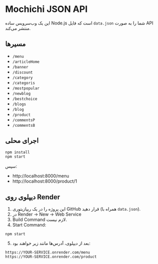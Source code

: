 # Mochichi JSON API

این یک وب‌سرویس ساده Node.js است که فایل `data.json` شما را به صورت API منتشر می‌کند.

## مسیرها
- `/menu`
- `/articleHome`
- `/banner`
- `/discount`
- `/category`
- `/categoris`
- `/mostpopular`
- `/newblog`
- `/bestchoice`
- `/blogs`
- `/blog`
- `/product`
- `/commentsP`
- `/commentsB`

## اجرای محلی
```bash
npm install
npm start
```
سپس:
- http://localhost:8000/menu
- http://localhost:8000/product/1

## دیپلوی روی Render
1. این پروژه را در یک ریپازیتوری GitHub قرار دهید (همراه با `data.json`).
2. در Render → New → Web Service
3. Build Command لازم نیست.
4. Start Command:
```
npm start
```
5. بعد از دیپلوی، آدرس‌ها مانند زیر خواهند بود:
```
https://YOUR-SERVICE.onrender.com/menu
https://YOUR-SERVICE.onrender.com/product
```
